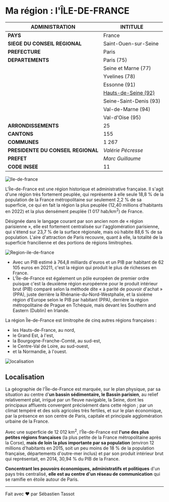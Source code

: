 # Ma région : l'ÎLE-DE-FRANCE

|  ADMINISTRATION                   |   INTITULE                                   |
| ----------------------------------| ---------------------------------------------|
| **PAYS**                          |   France                                     |
| **SIEGE DU CONSEIL REGIONAL**     |   Saint-Ouen-sur-Seine                       |
| **PREFECTURE**                    |   Paris                                      |
| **DEPARTEMENTS**                  |   Paris (75)                                 |
|                                   |   Seine et Marne (77)                        |
|                                   |   Yvelines (78)                              |
|                                   |   Essonne (91)                               |
|                                   |   [Hauts-de-Seine (92)](mon-departement.md)  |
|                                   |   Seine-Saint-Denis (93)                     |
|                                   |   Val-de-Marne (94)                          |
|                                   |   Val-d'Oise (95)                            |
| **ARRONDISSEMENTS**               |   25                                         |
| **CANTONS**                       |   155                                        |
| **COMMUNES**                      |   1 267                                      |
| **PRESIDENTE DU CONSEIL REGIONAL**|   *Valérie Pécresse*                         |
| **PREFET**                        |   *Marc Guillaume*                           |
| **CODE INSEE**                    |   11                                         |


![Ile-de-france](https://www.cherifaistesvalises.com/wp-content/uploads/2022/10/shutterstock_1927574114.jpg "La Roche-Guyon")

L'Île-de-France est une région historique et administrative française. Il s'agit d'une région très fortement peuplée, qui représente à elle seule 18,8 % de la population de la France métropolitaine sur seulement 2,2 % de sa superficie, ce qui en fait la région la plus peuplée (12,40 millions d'habitants en 2022) et la plus densément peuplée (1 017 hab/km<sup>2</sup>) de France.

Désignée dans le langage courant par son ancien nom de « région parisienne », elle est fortement centralisée sur l'agglomération parisienne, qui s'étend sur 23,7 % de la surface régionale, mais où habite 88,6 % de sa population. L'aire d'attraction de Paris recouvre, quant à elle, la totalité de la superficie francilienne et des portions de régions limitrophes.

![Region-ile-de-france](https://www.regions-et-departements.fr/images/regions/carte-departements-region-ile-de-france.png "La Région Île-de-france")

- Avec un PIB estimé à 764,8 milliards d'euros et un PIB par habitant de 62 105 euros en 20211, c'est la région qui produit le plus de richesses en France.
- L'Île-de-France est également un pôle européen de premier ordre puisque c'est la deuxième région européenne pour le produit intérieur brut (PIB) comparé selon la méthode dite « à parité de pouvoir d'achat » (PPA), juste derrière la Rhénanie-du-Nord-Westphalie, et la sixième région d'Europe selon le PIB par habitant (PPA), derrière la région métropolitaine de Prague en Tchéquie, mais devant les Southern and Eastern (Dublin) en Irlande.

La région Île-de-France est limitrophe de cinq autres régions françaises :
- les Hauts-de-France, au nord,
- le Grand Est, à l'est,
- la Bourgogne-Franche-Comté, au sud-est,
- le Centre-Val de Loire, au sud-ouest,
- et la Normandie, à l'ouest.

![localisation](https://gifex.com/fr/wp-content/uploads/10962/Carte-des-arrondissement-de-la-region-Ile-de-France-2019-1024x746.png "La région Île-de-France")

## Localisation

La géographie de l'Île-de-France est marquée, sur le plan physique, par sa situation au centre d'**un bassin sédimentaire, le Bassin parisien**, au relief relativement plat, irrigué par un fleuve navigable, la Seine, dont les principaux affluents convergent précisément dans cette région ; par un climat tempéré et des sols agricoles très fertiles, et sur le plan économique, par la présence en son centre de Paris, capitale et principale agglomération urbaine de la France.

Avec une superficie de 12 012 km<sup>2</sup>, l'Île-de-France est **l'une des plus petites régions françaises** (la plus petite de la France métropolitaine après la Corse), **mais de loin la plus importante par sa population** (environ 12 millions d'habitants en 2015, soit un peu moins de 18 % de la population française, départements d'outre-mer inclus) et par son produit intérieur brut qui représentait, en 2014, 30,94 % du PIB de la France.

**Concentrant les pouvoirs économiques, administratifs et politiques** d'un pays très centralisé, **elle est au centre d'un réseau de communication** qui se ramifie en étoile autour de Paris.

---

Fait avec ❤️ par Sébastien Tassot